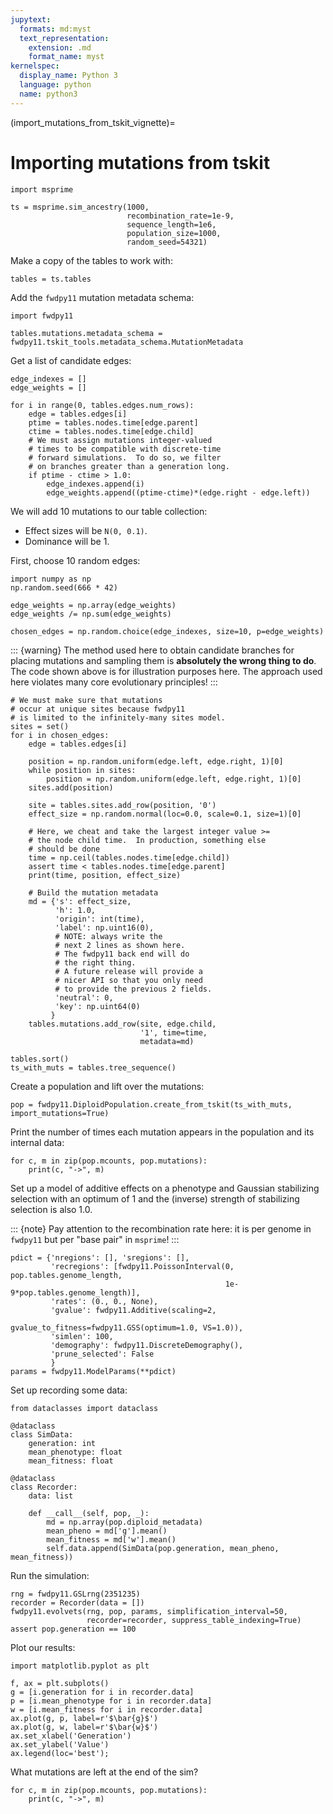 ```yaml
---
jupytext:
  formats: md:myst
  text_representation:
    extension: .md
    format_name: myst
kernelspec:
  display_name: Python 3
  language: python
  name: python3
---
```


(import_mutations_from_tskit_vignette)=

# Importing mutations from tskit

```{code-cell} python
import msprime

ts = msprime.sim_ancestry(1000,
                          recombination_rate=1e-9,
                          sequence_length=1e6,
                          population_size=1000,
                          random_seed=54321)
```

Make a copy of the tables to work with:

```{code-cell} python
tables = ts.tables
```

Add the `fwdpy11` mutation metadata schema:

```{code-cell} python
import fwdpy11

tables.mutations.metadata_schema = fwdpy11.tskit_tools.metadata_schema.MutationMetadata
```

Get a list of candidate edges:

```{code-cell} python
edge_indexes = []
edge_weights = []

for i in range(0, tables.edges.num_rows):
    edge = tables.edges[i]
    ptime = tables.nodes.time[edge.parent]
    ctime = tables.nodes.time[edge.child]
    # We must assign mutations integer-valued
    # times to be compatible with discrete-time
    # forward simulations.  To do so, we filter
    # on branches greater than a generation long.
    if ptime - ctime > 1.0:
        edge_indexes.append(i)
        edge_weights.append((ptime-ctime)*(edge.right - edge.left))
```


We will add 10 mutations to our table collection:

* Effect sizes will be `N(0, 0.1)`.
* Dominance will be 1.

First, choose 10 random edges:

```{code-cell} python
import numpy as np
np.random.seed(666 * 42)

edge_weights = np.array(edge_weights)
edge_weights /= np.sum(edge_weights)

chosen_edges = np.random.choice(edge_indexes, size=10, p=edge_weights)
```

::: {warning}
The method used here to obtain candidate branches for placing mutations and sampling them is **absolutely the wrong thing to do**.
The code shown above is for illustration purposes here.
The approach used here violates many core evolutionary principles!
:::

```{code-cell} python
# We must make sure that mutations
# occur at unique sites because fwdpy11
# is limited to the infinitely-many sites model.
sites = set()
for i in chosen_edges:
    edge = tables.edges[i]

    position = np.random.uniform(edge.left, edge.right, 1)[0]
    while position in sites:
        position = np.random.uniform(edge.left, edge.right, 1)[0]
    sites.add(position)

    site = tables.sites.add_row(position, '0')
    effect_size = np.random.normal(loc=0.0, scale=0.1, size=1)[0]

    # Here, we cheat and take the largest integer value >=
    # the node child time.  In production, something else
    # should be done
    time = np.ceil(tables.nodes.time[edge.child])
    assert time < tables.nodes.time[edge.parent]
    print(time, position, effect_size)

    # Build the mutation metadata
    md = {'s': effect_size,
          'h': 1.0,
          'origin': int(time),
          'label': np.uint16(0),
          # NOTE: always write the
          # next 2 lines as shown here.
          # The fwdpy11 back end will do
          # the right thing.
          # A future release will provide a
          # nicer API so that you only need
          # to provide the previous 2 fields.
          'neutral': 0,
          'key': np.uint64(0)
         }
    tables.mutations.add_row(site, edge.child,
                             '1', time=time,
                             metadata=md)

tables.sort()
ts_with_muts = tables.tree_sequence()
```

Create a population and lift over the mutations:

```{code-cell} python
pop = fwdpy11.DiploidPopulation.create_from_tskit(ts_with_muts, import_mutations=True)
```

Print the number of times each mutation appears in the population and its internal data:

```{code-cell} python
for c, m in zip(pop.mcounts, pop.mutations):
    print(c, "->", m)
```

Set up a model of additive effects on a phenotype and Gaussian stabilizing
selection with an optimum of 1 and the (inverse) strength of stabilizing
selection is also 1.0.

::: {note}
Pay attention to the recombination rate here: it is per genome in `fwdpy11`
but per "base pair" in `msprime`!
:::

```{code-cell} python
pdict = {'nregions': [], 'sregions': [],
         'recregions': [fwdpy11.PoissonInterval(0, pop.tables.genome_length,
                                                1e-9*pop.tables.genome_length)],
         'rates': (0., 0., None),
         'gvalue': fwdpy11.Additive(scaling=2, 
                                     gvalue_to_fitness=fwdpy11.GSS(optimum=1.0, VS=1.0)),
         'simlen': 100,
         'demography': fwdpy11.DiscreteDemography(),
         'prune_selected': False
         }
params = fwdpy11.ModelParams(**pdict)
```

Set up recording some data:

```{code-cell} python
from dataclasses import dataclass

@dataclass
class SimData:
    generation: int
    mean_phenotype: float
    mean_fitness: float

@dataclass
class Recorder:
    data: list

    def __call__(self, pop, _):
        md = np.array(pop.diploid_metadata)
        mean_pheno = md['g'].mean()
        mean_fitness = md['w'].mean()
        self.data.append(SimData(pop.generation, mean_pheno, mean_fitness))
```

Run the simulation:

```{code-cell} python
rng = fwdpy11.GSLrng(2351235)
recorder = Recorder(data = [])
fwdpy11.evolvets(rng, pop, params, simplification_interval=50,
                 recorder=recorder, suppress_table_indexing=True)
assert pop.generation == 100
```

Plot our results:

```{code-cell}
import matplotlib.pyplot as plt

f, ax = plt.subplots()
g = [i.generation for i in recorder.data]
p = [i.mean_phenotype for i in recorder.data]
w = [i.mean_fitness for i in recorder.data]
ax.plot(g, p, label=r'$\bar{g}$')
ax.plot(g, w, label=r'$\bar{w}$')
ax.set_xlabel('Generation')
ax.set_ylabel('Value')
ax.legend(loc='best');
```

What mutations are left at the end of the sim?

```{code-cell} python
for c, m in zip(pop.mcounts, pop.mutations):
    print(c, "->", m)
```
